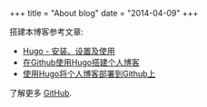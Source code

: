 +++
title = "About blog"
date = "2014-04-09"
+++



搭建本博客参考文章:

* [Hugo - 安装、设置及使用](https://blog.csdn.net/kikajack/article/details/80413052)
* [在Github使用Hugo搭建个人博客](https://gdzhu8023.github.io/post/buildblog/)
* [使用Hugo将个人博客部署到Github上](https://blog.csdn.net/rectsuly/article/details/79352625)

了解更多 [GitHub](https://github.com/gohugoio).

